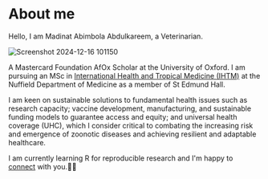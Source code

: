 # About me
Hello, I am Madinat Abimbola Abdulkareem, a Veterinarian.

![Screenshot 2024-12-16 101150](https://github.com/user-attachments/assets/58537641-ca86-47e8-8097-c88da162d6c5)

A Mastercard Foundation AfOx Scholar at the University of Oxford. 
I am pursuing an MSc in [International Health and Tropical Medicine (IHTM)](https://www.tropicalmedicine.ox.ac.uk/study-with-us/msc-ihtm) at the Nuffield Department of Medicine as a member of St Edmund Hall.

I am keen on sustainable solutions to fundamental health issues such as research capacity; vaccine development,
manufacturing, and sustainable funding models to guarantee access and equity;
and universal health coverage (UHC), which I consider critical to combating the increasing risk and emergence of zoonotic diseases and achieving resilient and adaptable healthcare. 

I am currently learning R for reproducible research and I'm happy to [connect](mailto:kareemadinah@gmail.com) with you.💌😉



